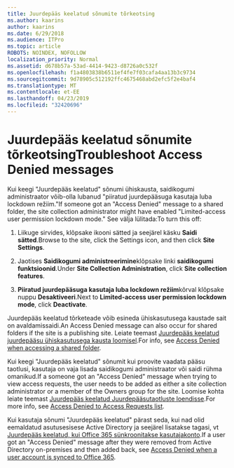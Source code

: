 ```yaml
---
title: Juurdepääs keelatud sõnumite tõrkeotsing
ms.author: kaarins
author: kaarins
ms.date: 6/29/2018
ms.audience: ITPro
ms.topic: article
ROBOTS: NOINDEX, NOFOLLOW
localization_priority: Normal
ms.assetid: d678b57a-53ad-4414-9423-d8726a0c532f
ms.openlocfilehash: f1a4803838b6511ef4fe7f03cafa4aa13b3c9734
ms.sourcegitcommit: 9d78905c512192ffc4675468abd2efc5f2e4baf4
ms.translationtype: MT
ms.contentlocale: et-EE
ms.lasthandoff: 04/23/2019
ms.locfileid: "32420696"
---
```

# <a name="troubleshoot-access-denied-messages"></a><span data-ttu-id="4bac6-102">Juurdepääs keelatud sõnumite tõrkeotsing</span><span class="sxs-lookup"><span data-stu-id="4bac6-102">Troubleshoot Access Denied messages</span></span>

<span data-ttu-id="4bac6-103">Kui keegi "Juurdepääs keelatud" sõnumi ühiskausta, saidikogumi administraator võib-olla lubanud "piiratud juurdepääsuga kasutaja luba lockdown režiim."</span><span class="sxs-lookup"><span data-stu-id="4bac6-103">If someone got an "Access Denied" message to a shared folder, the site collection administrator might have enabled "Limited-access user permission lockdown mode."</span></span> <span data-ttu-id="4bac6-104">See välja lülitada:</span><span class="sxs-lookup"><span data-stu-id="4bac6-104">To turn this off:</span></span> 
  
1. <span data-ttu-id="4bac6-105">Liikuge sirvides, klõpsake ikooni sätted ja seejärel käsku **Saidi sätted**.</span><span class="sxs-lookup"><span data-stu-id="4bac6-105">Browse to the site, click the Settings icon, and then click **Site Settings**.</span></span>
    
2. <span data-ttu-id="4bac6-106">Jaotises **Saidikogumi administreerimine**klõpsake linki **saidikogumi funktsioonid**.</span><span class="sxs-lookup"><span data-stu-id="4bac6-106">Under **Site Collection Administration**, click **Site collection features**.</span></span>
    
3. <span data-ttu-id="4bac6-107">**Piiratud juurdepääsuga kasutaja luba lockdown režiim**kõrval klõpsake nuppu **Desaktiveeri**.</span><span class="sxs-lookup"><span data-stu-id="4bac6-107">Next to **Limited-access user permission lockdown mode**, click **Deactivate**.</span></span>
    
<span data-ttu-id="4bac6-108">Juurdepääs keelatud tõrketeade võib esineda ühiskasutusega kaustade sait on avaldamissaidi.</span><span class="sxs-lookup"><span data-stu-id="4bac6-108">An Access Denied message can also occur for shared folders if the site is a publishing site.</span></span> <span data-ttu-id="4bac6-109">Leiate teemast [Juurdepääs keelatud juurdepääsu ühiskasutusega kausta loomisel](https://go.microsoft.com/fwlink/?linkid=2004317).</span><span class="sxs-lookup"><span data-stu-id="4bac6-109">For info, see [Access Denied when accessing a shared folder](https://go.microsoft.com/fwlink/?linkid=2004317).</span></span>
  
<span data-ttu-id="4bac6-110">Kui keegi "Juurdepääs keelatud" sõnumit kui proovite vaadata pääsu taotlusi, kasutaja on vaja lisada saidikogumi administraator või saidi rühma omanikud.</span><span class="sxs-lookup"><span data-stu-id="4bac6-110">If a someone got an "Access Denied" message when trying to view access requests, the user needs to be added as either a site collection administrator or a member of the Owners group for the site.</span></span> <span data-ttu-id="4bac6-111">Loomise kohta leiate teemast [Juurdepääs keelatud Juurdepääsutaotluste loendisse](https://go.microsoft.com/fwlink/?linkid=2004220).</span><span class="sxs-lookup"><span data-stu-id="4bac6-111">For more info, see [Access Denied to Access Requests list](https://go.microsoft.com/fwlink/?linkid=2004220).</span></span>
  
<span data-ttu-id="4bac6-112">Kui kasutaja sõnumi "Juurdepääs keelatud" pärast seda, kui nad olid eemaldatud asutusesisese Active Directory ja seejärel lisatakse tagasi, vt [Juurdepääs keelatud, kui Office 365 sünkroonitakse kasutajakonto](https://go.microsoft.com/fwlink/?linkid=2004318).</span><span class="sxs-lookup"><span data-stu-id="4bac6-112">If a user got an "Access Denied" message after they were removed from Active Directory on-premises and then added back, see [Access Denied when a user account is synced to Office 365](https://go.microsoft.com/fwlink/?linkid=2004318).</span></span>
  

